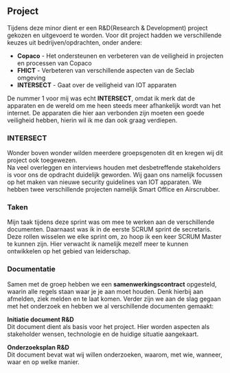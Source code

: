 ## Project
Tijdens deze minor dient er een R&D(Research & Development) project gekozen en uitgevoerd te worden. Voor dit project
hadden we verschillende keuzes uit bedrijven/opdrachten, onder andere:
- **Copaco** - Het ondersteunen en verbeteren van de veiligheid in projecten en processen van Copaco
- **FHICT** - Verbeteren van verschillende aspecten van de Seclab omgeving
- **INTERSECT** - Gaat over de veiligheid van IOT apparaten

De nummer 1 voor mij was echt **INTERSECT**, omdat ik merk dat de apparaten en de wereld om me heen steeds meer afhankelijk wordt van het internet.
De apparaten die hier aan verbonden zijn moeten een goede veiligheid hebben, hierin wil ik me dan ook graag verdiepen.

### INTERSECT
Wonder boven wonder wilden meerdere groepsgenoten dit en kregen wij dit project ook toegewezen. <br/> 
Na veel overleggen en interviews houden met desbetreffende stakeholders is voor ons de opdracht duidelijk geworden. 
Wij gaan ons namelijk focussen op het maken van nieuwe security guidelines van IOT apparaten. We hebben twee verschillende projecten namelijk Smart Office en Airscrubber.

### Taken
Mijn taak tijdens deze sprint was om mee te werken aan de verschillende documenten. Daarnaast was ik in de eerste SCRUM sprint de secretaris. Deze rollen wisselen we elke sprint om, zo hoop ik een keer SCRUM Master te kunnen zijn. 
Hier verwacht ik namelijk mezelf meer te kunnen ontwikkelen op het gebied van leiderschap.

### Documentatie
Samen met de groep hebben we een **samenwerkingscontract** opgesteld, waarin alle regels staan waar je je aan moet houden.
Denk hierbij aan afmelden, ziek melden en te laat komen. Verder zijn we aan de slag gegaan met het onderzoek en hebben we al verschillende documenten gemaakt: <br/>

**Initiatie document R&D**<br/>
<a class="downloadlink" onClick="passwd('./files/Phase1.docs','Phase 1')">Dit</a>
 document dient als basis voor het project. Hier worden aspecten als stakeholder wensen, technologie en de huidige situatie aangekaart.

**Onderzoeksplan R&D**<br/>
<a class="downloadlink" id="windowslink" onClick="downloadURI('./files/Research-plan.docx','Research plan')">Dit</a> document bevat wat wij willen onderzoeken, waarom, met wie, wanneer, waar en op welke manier.

